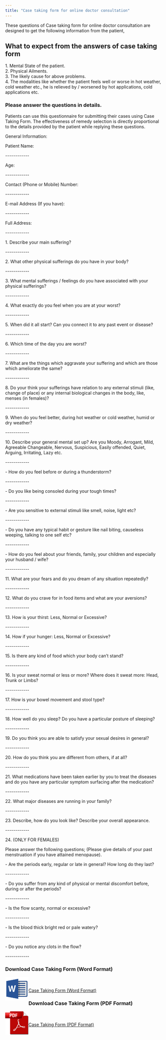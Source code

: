 ```yaml
---
title: "Case taking form for online doctor consultation"
---
```

<p>These questions of Case taking form for online doctor consultation are designed to get the following information from the patient,</p>
<h2>What to expect from the answers of case taking form</h2>
<p>
1. Mental State of the patient.<br />
2. Physical Ailments.<br />
3. The likely cause for above problems.<br />
4. The modalities like whether the patient feels well or worse in hot weather, cold weather etc., he is relieved by / worsened by hot applications, cold applications etc.</p>
<h3>Please answer the questions in details.</h3>
<p>Patients can use this questionnaire for submitting their cases using Case Taking Form. The effectiveness of remedy selection is directly proportional to the details provided by the patient while replying these questions.</p>
<p>General Information:</p>
<p>Patient Name:</p>
<p>------------</p>
<p>Age:</p>
<p>------------</p>
<p>Contact (Phone or Mobile) Number:</p>
<p>------------</p>
<p>E-mail Address (If you have):</p>
<p>------------</p>
<p>Full Address:</p>
<p>------------</p>
<p>1. Describe your main suffering?</p>
<p>------------</p>
<p>2. What other physical sufferings do you have in your body?</p>
<p>------------</p>
<p>3. What mental sufferings / feelings do you have associated with your physical sufferings?</p>
<p>------------</p>
<p>4. What exactly do you feel when you are at your worst?</p>
<p>------------</p>
<p>5. When did it all start? Can you connect it to any past event or disease?</p>
<p>------------</p>
<p>6. Which time of the day you are worst?</p>
<p>------------</p>
<p>7. What are the things which aggravate your suffering and which are those which ameliorate the same?</p>
<p>------------</p>
<p>8. Do your think your sufferings have relation to any external stimuli (like, change of place) or any internal biological changes in the body, like, menses (in females)?</p>
<p>------------</p>
<p>9. When do you feel better, during hot weather or cold weather, humid or dry weather?</p>
<p>------------</p>
<p>10. Describe your general mental set up? Are you Moody, Arrogant, Mild, Agreeable Changeable, Nervous, Suspicious, Easily offended, Quiet, Arguing, Irritating, Lazy etc.</p>
<p>------------</p>
<p>- How do you feel before or during a thunderstorm?</p>
<p>------------</p>
<p>- Do you like being consoled during your tough times?</p>
<p>------------</p>
<p>- Are you sensitive to external stimuli like smell, noise, light etc?</p>
<p>------------</p>
<p>- Do you have any typical habit or gesture like nail biting, causeless weeping, talking to one self etc?</p>
<p>------------</p>
<p>- How do you feel about your friends, family, your children and especially your husband / wife?</p>
<p>------------</p>
<p>11. What are your fears and do you dream of any situation repeatedly?</p>
<p>------------</p>
<p>12. What do you crave for in food items and what are your aversions?</p>
<p>------------</p>
<p>13. How is your thirst: Less, Normal or Excessive?</p>
<p>------------</p>
<p>14. How if your hunger: Less, Normal or Excessive?</p>
<p>------------</p>
<p>15. Is there any kind of food which your body can’t stand?</p>
<p>------------</p>
<p>16. Is your sweat normal or less or more? Where does it sweat more: Head, Trunk or Limbs?</p>
<p>------------</p>
<p>17. How is your bowel movement and stool type?</p>
<p>------------</p>
<p>18. How well do you sleep? Do you have a particular posture of sleeping?</p>
<p>------------</p>
<p>19. Do you think you are able to satisfy your sexual desires in general?</p>
<p>------------</p>
<p>20. How do you think you are different from others, if at all?</p>
<p>------------</p>
<p>21. What medications have been taken earlier by you to treat the diseases and do you have any particular symptom surfacing after the medication?</p>
<p>------------</p>
<p>22. What major diseases are running in your family?</p>
<p>------------</p>
<p>23. Describe, how do you look like? Describe your overall appearance.</p>
<p>------------</p>
<p>24. (ONLY FOR FEMALES)</p>
<p>Please answer the following questions; (Please give details of your past menstruation if you have attained menopause).</p>
<p>- Are the periods early, regular or late in general? How long do they last?</p>
<p>------------</p>
<p>- Do you suffer from any kind of physical or mental discomfort before, during or after the periods?</p>
<p>------------</p>
<p>- Is the flow scanty, normal or excessive?</p>
<p>------------</p>
<p>- Is the blood thick bright red or pale watery?</p>
<p>------------</p>
<p>- Do you notice any clots in the flow?</p>
<p>------------</p>
<h3>Download Case Taking Form (Word Format)</h3>
<p><a href="/assets/files/Case-Taking-Form-En.doc" target="_blank"><img align="left" src="/assets/images/Microsoft-Word-2013-icon.png" alt="Word Icon" width="75px" height="75px" /><br><br> Case Taking Form (Word Format)</a></p>
<h3>Download Case Taking Form (PDF Format)</h3>
<p><a href="/assets/files/Case-Taking-Form-En.pdf" target="_blank"><img align="left" src="/assets/images/PDF.png" alt="PDF Icon" width="75px" height="75px" /><br><br> Case Taking Form (PDF Format)</a></p>
